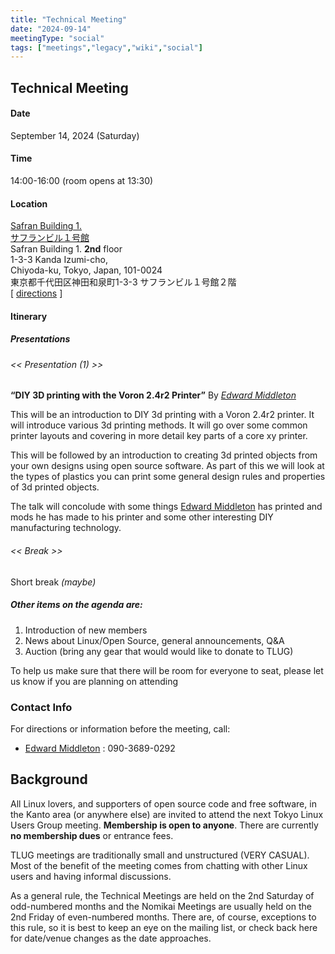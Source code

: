 ```yaml
---
title: "Technical Meeting"
date: "2024-09-14"
meetingType: "social"
tags: ["meetings","legacy","wiki","social"]
---
```


<h2 id="technical_meeting">Technical Meeting</h2>
<h4 id="date">Date</h4>
<p>September 14, 2024 (Saturday)</p>
<h4 id="time">Time</h4>
<p>14:00-16:00 (room opens at 13:30)</p>
<h4 id="location">Location</h4>
<p><a href="https://www.spacee.jp/listings/9228">Safran Building 1.</a><br />
<a href="https://www.spacee.jp/listings/9228">サフランビル１号館</a><br />
Safran Building 1. <b>2nd</b> floor<br />
1-3-3 Kanda Izumi-cho,<br />
Chiyoda-ku, Tokyo, Japan, 101-0024<br />
東京都千代田区神田和泉町1-3-3 サフランビル１号館２階<br />
[ <a href="https://maps.app.goo.gl/ZcSU9Za99TBnavLV8">directions</a> ]</p>
<h4 id="itinerary">Itinerary</h4>
<h5 id="presentations">Presentations</h5>
<h6 id="presentation_1">&lt;&lt; Presentation (1) &gt;&gt;</h6>
<p><strong>“DIY 3D printing with the Voron 2.4r2 Printer”</strong> By <em><a href="./Edward_Middleton">Edward Middleton</a></em></p>
<p>This will be an introduction to DIY 3d printing with a Voron 2.4r2 printer.
It will introduce various 3d printing methods. It will go over some common
printer layouts and covering in more detail key parts of a core xy printer.</p>
<p>This will be followed by an introduction to creating 3d printed objects from your
own designs using open source software. As part of this we will look at the
types of plastics you can print some general design rules and properties of 3d
printed objects.</p>
<p>The talk will concolude with some things <a href="./Edward_Middleton">Edward Middleton</a> has printed and
mods he has made to his printer and some other interesting DIY manufacturing
technology.</p>
<h6 id="break">&lt;&lt; Break &gt;&gt;</h6>
<p>Short break <em>(maybe)</em></p>
<h5 id="other_items_on_the_agenda_are">Other items on the agenda are:</h5>
<ol>
<li>Introduction of new members</li>
<li>News about Linux/Open Source, general announcements, Q&amp;A</li>
<li>Auction (bring any gear that would would like to donate to TLUG)</li>
</ol>
<p>To help us make sure that there will be room for everyone
to seat, please let us know if you are planning on attending</p>
<h3 id="contact_info">Contact Info</h3>
<p>For directions or information before the meeting, call:</p>
<ul>
<li><a href="./Edward_Middleton">Edward Middleton</a> : 090-3689-0292</li>
</ul>

<h2 id="introduction">Background</h2>
<p>All Linux lovers, and supporters of open source code and free software, in the Kanto area (or anywhere else) are invited to attend the next Tokyo Linux Users Group meeting. <b>Membership is open to anyone</b>. There are currently <b>no membership dues</b> or entrance fees.</p>
<p>TLUG meetings are traditionally small and unstructured (VERY CASUAL). Most of the benefit of the meeting comes from chatting with other Linux users and having informal discussions.</p>
<p>As a general rule, the Technical Meetings are held on the 2nd Saturday of odd-numbered months and the Nomikai Meetings are usually held on the 2nd Friday of even-numbered months. There are, of course, exceptions to this rule, so it is best to keep an eye on the mailing list, or check back here for date/venue changes as the date approaches.</p>

